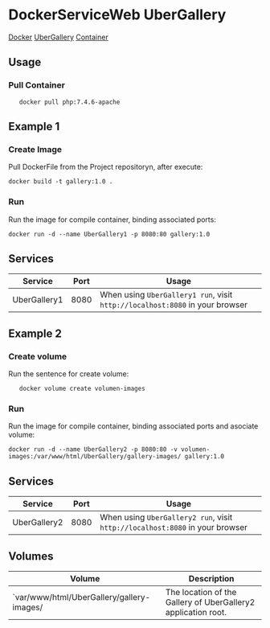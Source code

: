 # DockerServiceWeb UberGallery

[Docker](http://docker.com) 
[UberGallery](https://www.ubergallery.net/)
[Container](https://hub.docker.com/_/php?tab=tags)

## Usage
### Pull Container
    
       docker pull php:7.4.6-apache

## Example 1

### Create Image

Pull DockerFile from the Project repositoryn, after execute:

    docker build -t gallery:1.0 .

### Run

Run the image for compile container, binding associated ports:

    docker run -d --name UberGallery1 -p 8080:80 gallery:1.0

## Services

Service     | Port | Usage
------------|------|------
UberGallery1| 8080 | When using `UberGallery1 run`, visit `http://localhost:8080` in your browser

## Example 2

### Create volume
Run the sentence for create volume:

       docker volume create volumen-images

### Run

Run the image for compile container, binding associated ports and asociate volume:

    docker run -d --name UberGallery2 -p 8080:80 -v volumen-images:/var/www/html/UberGallery/gallery-images/ gallery:1.0

## Services

Service     | Port | Usage
------------|------|------
UberGallery2| 8080 | When using `UberGallery2 run`, visit `http://localhost:8080` in your browser

## Volumes

Volume          | Description
----------------|-------------
`var/www/html/UberGallery/gallery-images/| The location of the Gallery of UberGallery2 application root.


